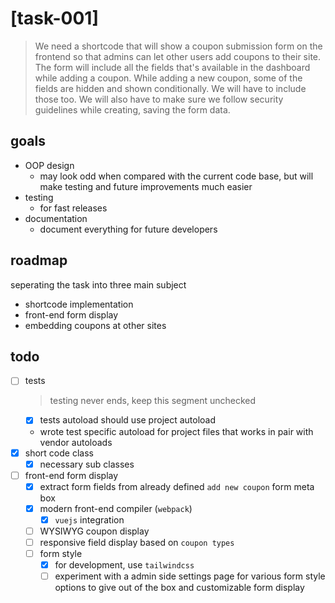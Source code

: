 # [task-001]

> We need a shortcode that will show a coupon submission form on the frontend so that admins can let other users add coupons to their site. The form will include all the fields that's available in the dashboard while adding a coupon. While adding a new coupon, some of the fields are hidden and shown conditionally. We will have to include those too. We will also have to make sure we follow security guidelines while creating, saving the form data.


## goals
- OOP design
    - may look odd when compared with the current code base, but will make testing and future improvements much easier
- testing
    - for fast releases
- documentation
    - document everything for future developers
 
## roadmap
seperating the task into three main subject

 - shortcode implementation
 - front-end form display
 - embedding coupons at other sites
 
 ## todo
- [ ] tests
    > testing never ends, keep this segment unchecked
    - [x] tests autoload should use project autoload
    - wrote test specific autoload for project files that works in pair with vendor autoloads
- [x] short code class
    - [x] necessary sub classes
- [ ] front-end form display
    - [x] extract form fields from already defined `add new coupon` form meta box
    - [x] modern front-end compiler (`webpack`)
        - [x] `vuejs` integration
    - [ ] WYSIWYG coupon display
    - [ ] responsive field display based on `coupon types`
    - [ ] form style
        - [x] for development, use `tailwindcss`
        - [ ] experiment with a admin side settings page for various form style options to give out of the box and customizable form display
